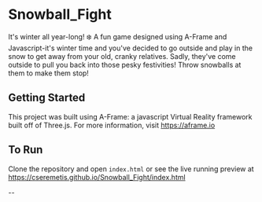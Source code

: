 # Snowball_Fight

It's winter all year-long! ❄️
A fun game designed using A-Frame and Javascript-it's winter 
time and you've decided to go outside and play in the snow to get
away from your old, cranky relatives. Sadly, they've come outside
to pull you back into those pesky festivities! Throw snowballs at them
to make them stop!

## Getting Started

This project was built using A-Frame: a javascript Virtual Reality
framework built off of Three.js. For more information, visit <https://aframe.io>

## To Run

Clone the repository and open `index.html` or see the live running preview at
<https://cseremetis.github.io/Snowball_Fight/index.html>

--
